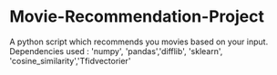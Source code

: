 # Movie-Recommendation-Project
A python script which recommends you movies based on your input. 
Dependencies used : 'numpy', 'pandas','difflib', 'sklearn', 'cosine_similarity','Tfidvectorier'
